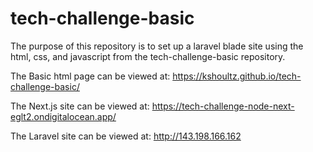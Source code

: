 # tech-challenge-basic

The purpose of this repository is to set up a laravel blade site using the html, css, and javascript from the tech-challenge-basic repository.

The Basic html page can be viewed at:
https://kshoultz.github.io/tech-challenge-basic/

The Next.js site can be viewed at:
https://tech-challenge-node-next-eglt2.ondigitalocean.app/

The Laravel site can be viewed at: 
http://143.198.166.162